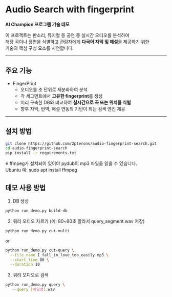 # Audio Search with fingerprint
**AI Champion 프로그램 기술 데모**

이 프로젝트는 판소리, 뮤지컬 등 공연 중 실시간 오디오를 분석하여  
해당 곡이나 장면을 식별하고 관람자에게 **다국어 자막 및 해설**을 제공하기 위한  
기술의 핵심 구성 요소를 시연합니다.

---

## 주요 기능

- FingerPrint
  - 오디오를 초 단위로 세분화하여 분석
  - 각 세그먼트에서 **고유한 fingerprint**를 생성
  - 미리 구축한 DB와 비교하여 **실시간으로 곡 또는 위치를 식별**
  - 향후 자막, 번역, 해설 연동의 기반이 되는 검색 엔진 제공

---

## 설치 방법
```bash
git clone https://github.com/2pterons/audio-fingerprint-search.git
cd audio-fingerprint-search
pip install -r requirements.txt
```
※ ffmpeg가 설치되어 있어야 pydub이 mp3 파일을 읽을 수 있습니다.  
Ubuntu 예: sudo apt install ffmpeg
  
## 데모 사용 방법
1. DB 생성
```bash
python run_demo.py build-db
```

2. 쿼리 오디오 자르기 (예: 80~90초 잘라서 query_segment.wav 저장)
```bash
python run_demo.py cut-multi
```
or
```bash
python run_demo.py cut-query \
  --file_name I_fall_in_love_too_easily.mp3 \
  --start_time 80 \
  --duration 10
```

3. 쿼리 오디오로 검색
```bash
python run_demo.py query \
   --query [파일명].wav
```

